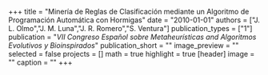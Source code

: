 +++
title = "Minería de Reglas de Clasificación mediante un Algoritmo de Programación Automática con Hormigas"
date = "2010-01-01"
authors = ["J. L. Olmo","J. M. Luna","J. R. Romero","S. Ventura"]
publication_types = ["1"]
publication = "_VII Congreso Español sobre Metaheurísticas and Algoritmos Evolutivos y Bioinspirados_"
publication_short = ""
image_preview = ""
selected = false
projects = []
math = true
highlight = true
[header]
image = ""
caption = ""
+++

